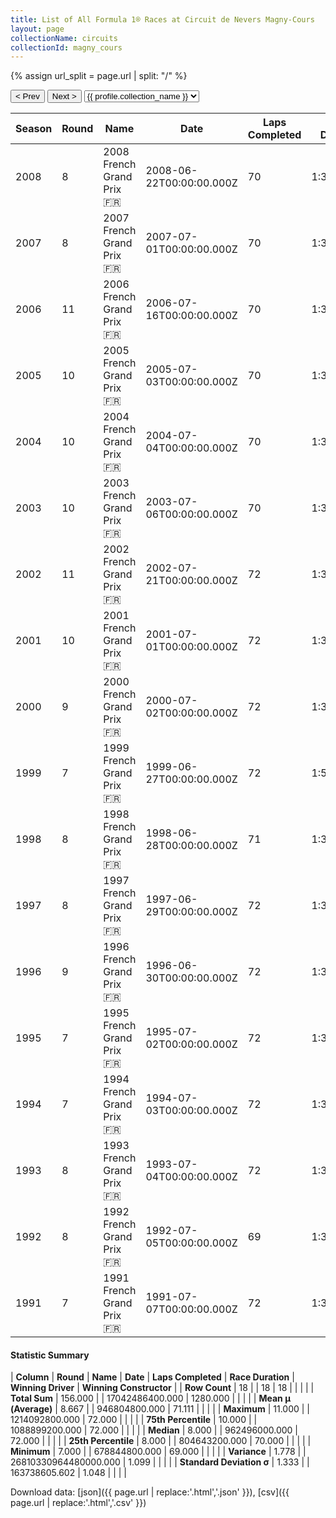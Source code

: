 ```yaml
---
title: List of All Formula 1® Races at Circuit de Nevers Magny-Cours
layout: page
collectionName: circuits
collectionId: magny_cours
---
```


{% assign url_split = page.url | split: "/" %}
<div id="collection-navigation">
<button onclick="selector.options[selector.selectedIndex-1].value && (window.location = selector.options[selector.selectedIndex-1].value);">&lt; Prev</button>
<button onclick="selector.options[selector.selectedIndex+1].value && (window.location = selector.options[selector.selectedIndex+1].value);">Next &gt;</button>
<select id="selector" onchange="this.options[this.selectedIndex].value && (window.location = this.options[this.selectedIndex].value);">
  {% for collectionId in site.data[page.collectionName].refs %}
    {% if collectionId == page.collectionId %}
      {% assign selected = "selected" %}
    {% else %}
      {% assign selected = "" %}
    {% endif %}
    {% assign profile = site.data[page.collectionName][collectionId].profile %}
    <option value="/f1/{{ page.collectionName }}/{{ collectionId }}/{{ url_split[4] }}" {{ selected }}>{{ profile.collection_name }}</option>
  {% endfor %}
</select>
</div>

| Season | Round | Name | Date | Laps Completed | Race Duration | Winning Driver | Winning Constructor |
|--|--|--|--|--|--|--|--|
| 2008 | 8 | 2008 French Grand Prix 🇫🇷 | 2008-06-22T00:00:00.000Z | 70 | 1:31:50.245 | [Felipe Massa 🇧🇷](/f1/drivers/massa) | Ferrari 🇮🇹 |
| 2007 | 8 | 2007 French Grand Prix 🇫🇷 | 2007-07-01T00:00:00.000Z | 70 | 1:30:54.200 | [Kimi Räikkönen 🇫🇮](/f1/drivers/raikkonen) | Ferrari 🇮🇹 |
| 2006 | 11 | 2006 French Grand Prix 🇫🇷 | 2006-07-16T00:00:00.000Z | 70 | 1:32:07.803 | [Michael Schumacher 🇩🇪](/f1/drivers/michael_schumacher) | Ferrari 🇮🇹 |
| 2005 | 10 | 2005 French Grand Prix 🇫🇷 | 2005-07-03T00:00:00.000Z | 70 | 1:31:22.232 | [Fernando Alonso 🇪🇸](/f1/drivers/alonso) | Renault 🇫🇷 |
| 2004 | 10 | 2004 French Grand Prix 🇫🇷 | 2004-07-04T00:00:00.000Z | 70 | 1:30:18.133 | [Michael Schumacher 🇩🇪](/f1/drivers/michael_schumacher) | Ferrari 🇮🇹 |
| 2003 | 10 | 2003 French Grand Prix 🇫🇷 | 2003-07-06T00:00:00.000Z | 70 | 1:30:49.213 | [Ralf Schumacher 🇩🇪](/f1/drivers/ralf_schumacher) | Williams 🇬🇧 |
| 2002 | 11 | 2002 French Grand Prix 🇫🇷 | 2002-07-21T00:00:00.000Z | 72 | 1:32:09.837 | [Michael Schumacher 🇩🇪](/f1/drivers/michael_schumacher) | Ferrari 🇮🇹 |
| 2001 | 10 | 2001 French Grand Prix 🇫🇷 | 2001-07-01T00:00:00.000Z | 72 | 1:33:35.636 | [Michael Schumacher 🇩🇪](/f1/drivers/michael_schumacher) | Ferrari 🇮🇹 |
| 2000 | 9 | 2000 French Grand Prix 🇫🇷 | 2000-07-02T00:00:00.000Z | 72 | 1:38:05.538 | [David Coulthard 🇬🇧](/f1/drivers/coulthard) | McLaren 🇬🇧 |
| 1999 | 7 | 1999 French Grand Prix 🇫🇷 | 1999-06-27T00:00:00.000Z | 72 | 1:58:24.343 | [Heinz-Harald Frentzen 🇩🇪](/f1/drivers/frentzen) | Jordan 🇮🇪 |
| 1998 | 8 | 1998 French Grand Prix 🇫🇷 | 1998-06-28T00:00:00.000Z | 71 | 1:34:45.0 | [Michael Schumacher 🇩🇪](/f1/drivers/michael_schumacher) | Ferrari 🇮🇹 |
| 1997 | 8 | 1997 French Grand Prix 🇫🇷 | 1997-06-29T00:00:00.000Z | 72 | 1:38:50.492 | [Michael Schumacher 🇩🇪](/f1/drivers/michael_schumacher) | Ferrari 🇮🇹 |
| 1996 | 9 | 1996 French Grand Prix 🇫🇷 | 1996-06-30T00:00:00.000Z | 72 | 1:36:29.2 | [Damon Hill 🇬🇧](/f1/drivers/damon_hill) | Williams 🇬🇧 |
| 1995 | 7 | 1995 French Grand Prix 🇫🇷 | 1995-07-02T00:00:00.000Z | 72 | 1:38:28.429 | [Michael Schumacher 🇩🇪](/f1/drivers/michael_schumacher) | Benetton 🇮🇹 |
| 1994 | 7 | 1994 French Grand Prix 🇫🇷 | 1994-07-03T00:00:00.000Z | 72 | 1:38:36.2 | [Michael Schumacher 🇩🇪](/f1/drivers/michael_schumacher) | Benetton 🇮🇹 |
| 1993 | 8 | 1993 French Grand Prix 🇫🇷 | 1993-07-04T00:00:00.000Z | 72 | 1:38:35.241 | [Alain Prost 🇫🇷](/f1/drivers/prost) | Williams 🇬🇧 |
| 1992 | 8 | 1992 French Grand Prix 🇫🇷 | 1992-07-05T00:00:00.000Z | 69 | 1:38:08.459 | [Nigel Mansell 🇬🇧](/f1/drivers/mansell) | Williams 🇬🇧 |
| 1991 | 7 | 1991 French Grand Prix 🇫🇷 | 1991-07-07T00:00:00.000Z | 72 | 1:38:00.056 | [Nigel Mansell 🇬🇧](/f1/drivers/mansell) | Williams 🇬🇧 |

#### Statistic Summary

| **Column** | **Round** | **Name** | **Date** | **Laps Completed** | **Race Duration** | **Winning Driver** | **Winning Constructor** |
| **Row Count** | 18 |  | 18 | 18 |  |  |  |
| **Total Sum** | 156.000 |  | 17042486400.000 | 1280.000 |  |  |  |
| **Mean μ (Average)** | 8.667 |  | 946804800.000 | 71.111 |  |  |  |
| **Maximum** | 11.000 |  | 1214092800.000 | 72.000 |  |  |  |
| **75th Percentile** | 10.000 |  | 1088899200.000 | 72.000 |  |  |  |
| **Median** | 8.000 |  | 962496000.000 | 72.000 |  |  |  |
| **25th Percentile** | 8.000 |  | 804643200.000 | 70.000 |  |  |  |
| **Minimum** | 7.000 |  | 678844800.000 | 69.000 |  |  |  |
| **Variance** | 1.778 |  | 26810330964480000.000 | 1.099 |  |  |  |
| **Standard Deviation σ** | 1.333 |  | 163738605.602 | 1.048 |  |  |  |

Download data: [json]({{ page.url | replace:'.html','.json' }}), [csv]({{ page.url | replace:'.html','.csv' }})
